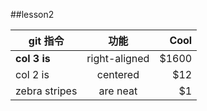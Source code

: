 ##lesson2

| **git 指令**      | 功能           | Cool  |
| ------------- |:-------------:| -----:|
| **col 3 is**      | right-aligned | $1600 |
| col 2 is      | centered      |   $12 |
| zebra stripes | are neat      |    $1 |